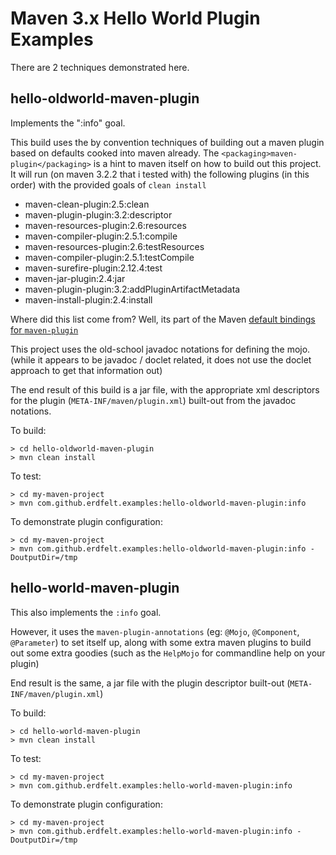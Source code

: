Maven 3.x Hello World Plugin Examples
=====================================

There are 2 techniques demonstrated here.

hello-oldworld-maven-plugin
---------------------------

Implements the ":info" goal.

This build uses the by convention techniques of building out a maven plugin based on defaults cooked into maven already.  The `<packaging>maven-plugin</packaging>` is a hint to maven itself on how to build out this project.  It will run (on maven 3.2.2 that i tested with) the following plugins (in this order) with the provided goals of `clean install`

  * maven-clean-plugin:2.5:clean
  * maven-plugin-plugin:3.2:descriptor
  * maven-resources-plugin:2.6:resources
  * maven-compiler-plugin:2.5.1:compile
  * maven-resources-plugin:2.6:testResources
  * maven-compiler-plugin:2.5.1:testCompile
  * maven-surefire-plugin:2.12.4:test
  * maven-jar-plugin:2.4:jar
  * maven-plugin-plugin:3.2:addPluginArtifactMetadata
  * maven-install-plugin:2.4:install

Where did this list come from?
Well, its part of the Maven [default bindings for `maven-plugin`](https://github.com/apache/maven/blob/maven-3.2.2/maven-core/src/main/resources/META-INF/plexus/default-bindings.xml#L184-L230)

This project uses the old-school javadoc notations for defining the mojo. (while it appears to be javadoc / doclet related, it does not use the doclet approach to get that information out)

The end result of this build is a jar file, with the appropriate xml descriptors for the plugin (`META-INF/maven/plugin.xml`) built-out from the javadoc notations.

To build:

    > cd hello-oldworld-maven-plugin
    > mvn clean install

To test:

    > cd my-maven-project
    > mvn com.github.erdfelt.examples:hello-oldworld-maven-plugin:info

To demonstrate plugin configuration:

    > cd my-maven-project
    > mvn com.github.erdfelt.examples:hello-oldworld-maven-plugin:info -DoutputDir=/tmp


hello-world-maven-plugin
------------------------

This also implements the `:info` goal.

However, it uses the `maven-plugin-annotations` (eg: `@Mojo`, `@Component`, `@Parameter`) to set itself up, along with some extra maven plugins to build out some extra goodies (such as the `HelpMojo` for commandline help on your plugin)

End result is the same, a jar file with the plugin descriptor built-out (`META-INF/maven/plugin.xml`)

To build:

    > cd hello-world-maven-plugin
    > mvn clean install

To test:

    > cd my-maven-project
    > mvn com.github.erdfelt.examples:hello-world-maven-plugin:info

To demonstrate plugin configuration:

    > cd my-maven-project
    > mvn com.github.erdfelt.examples:hello-world-maven-plugin:info -DoutputDir=/tmp


